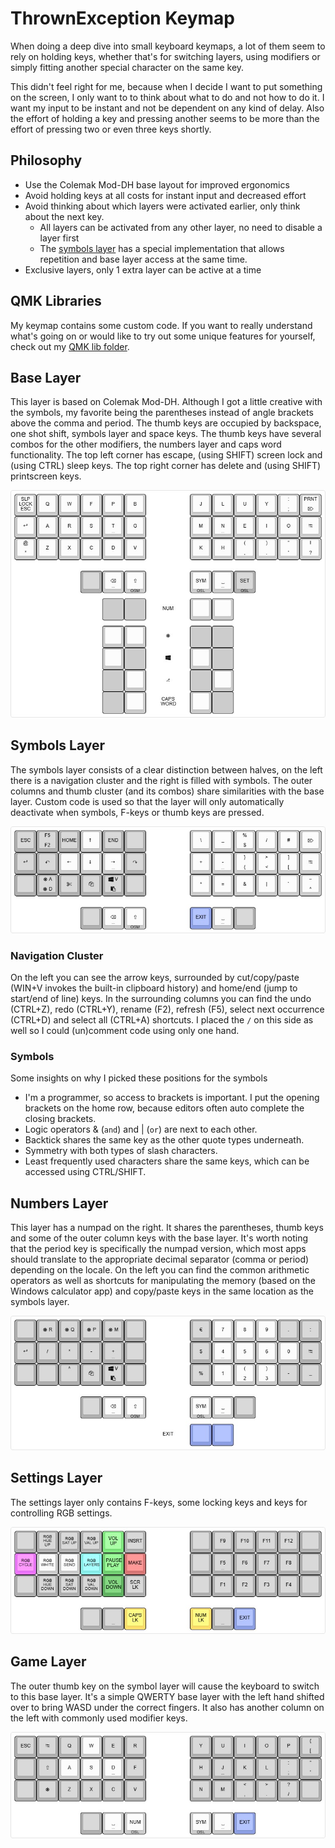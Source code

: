 # ThrownException Keymap
When doing a deep dive into small keyboard keymaps, a lot of them seem to rely on holding keys, whether that's for switching layers, using modifiers or simply fitting another special character on the same key. 

This didn't feel right for me, because when I decide I want to put something on the screen, I only want to to think about what to do and not how to do it. I want my input to be instant and not be dependent on any kind of delay. Also the effort of holding a key and pressing another seems to be more than the effort of pressing two or even three keys shortly.

## Philosophy
* Use the Colemak Mod-DH base layout for improved ergonomics
* Avoid holding keys at all costs for instant input and decreased effort
* Avoid thinking about which layers were activated earlier, only think about the next key.
  * All layers can be activated from any other layer, no need to disable a layer first
  * The [symbols layer](#symbols-layer) has a special implementation that allows repetition and base layer access at the same time. 
* Exclusive layers, only 1 extra layer can be active at a time

## QMK Libraries
My keymap contains some custom code. If you want to really understand what's going on or would like to try out some unique features for yourself, check out my [QMK lib folder](/qmk-lib/README.md).

## Base Layer
This layer is based on Colemak Mod-DH. Although I got a little creative with the symbols, my favorite being the parentheses instead of angle brackets above the comma and period. The thumb keys are occupied by backspace, one shot shift, symbols layer and space keys. The thumb keys have several combos for the other modifiers, the numbers layer and caps word functionality. The top left corner has escape, (using SHIFT) screen lock and (using CTRL) sleep keys. The top right corner has delete and (using SHIFT) printscreen keys.

![Base Layer](assets/keymap/base-layer.jpg)

## Symbols Layer
The symbols layer consists of a clear distinction between halves, on the left there is a navigation cluster and the right is filled with symbols. The outer columns and thumb cluster (and its combos) share similarities with the base layer. Custom code is used so that the layer will only automatically deactivate when symbols, F-keys or thumb keys are pressed.

![Symbols Layer](assets/keymap/symbols-layer.jpg)

### Navigation Cluster
On the left you can see the arrow keys, surrounded by cut/copy/paste (WIN+V invokes the built-in clipboard history) and home/end (jump to start/end of line) keys. In the surrounding columns you can find the undo (CTRL+Z), redo (CTRL+Y), rename (F2), refresh (F5), select next occurrence (CTRL+D) and select all (CTRL+A) shortcuts. I placed the `/` on this side as well so I could (un)comment code using only one hand.

### Symbols
Some insights on why I picked these positions for the symbols
* I'm a programmer, so access to brackets is important. I put the opening brackets on the home row, because editors often auto complete the closing brackets.
* Logic operators & (`and`) and | (`or`) are next to each other.
* Backtick shares the same key as the other quote types underneath.
* Symmetry with both types of slash characters.
* Least frequently used characters share the same keys, which can be accessed using CTRL/SHIFT.

## Numbers Layer
This layer has a numpad on the right. It shares the parentheses, thumb keys and some of the outer column keys with the base layer. It's worth noting that the period key is specifically the numpad version, which most apps should translate to the appropriate decimal separator (comma or period) depending on the locale. On the left you can find the common arithmetic operators as well as shortcuts for manipulating the memory (based on the Windows calculator app) and copy/paste keys in the same location as the symbols layer.

![Numbers Layer](assets/keymap/number-layer.jpg)

## Settings Layer
The settings layer only contains F-keys, some locking keys and keys for controlling RGB settings.

![Settings Layer](assets/keymap/settings-layer.jpg)

## Game Layer
The outer thumb key on the symbol layer will cause the keyboard to switch to this base layer. It's a simple QWERTY base layer with the left hand shifted over to bring WASD under the correct fingers. It also has another column on the left with commonly used modifier keys.

![Game Layer](assets/keymap/game-layer.jpg)